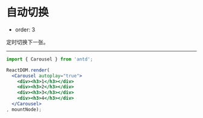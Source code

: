 # 自动切换

- order: 3

定时切换下一张。

---

````jsx
import { Carousel } from 'antd';

ReactDOM.render(
  <Carousel autoplay="true">
    <div><h3>1</h3></div>
    <div><h3>2</h3></div>
    <div><h3>3</h3></div>
    <div><h3>4</h3></div>
  </Carousel>
, mountNode);
````

